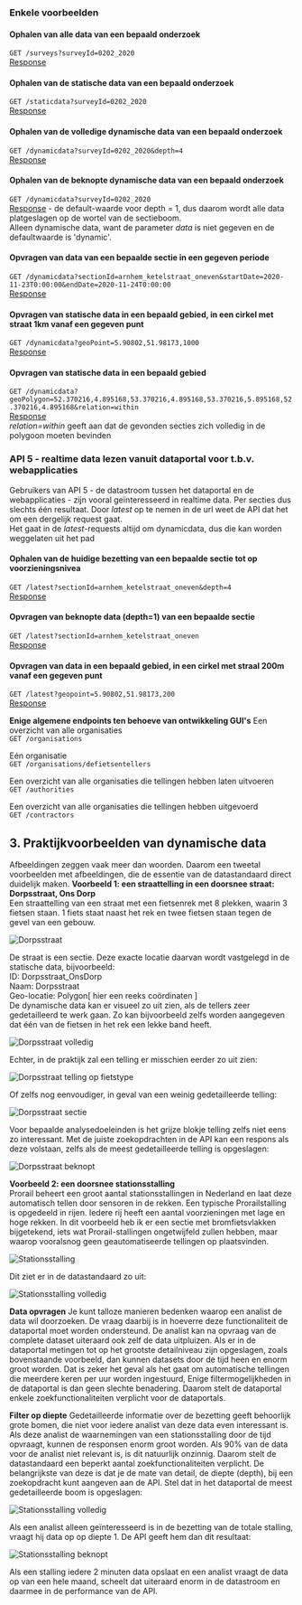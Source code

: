 ### Enkele voorbeelden

#### Ophalen van alle data van een bepaald onderzoek
`GET /surveys?surveyId=0202_2020`  
[Response](./examples/API4/GET_survey.json)  

#### Ophalen van de statische data van een bepaald onderzoek
`GET /staticdata?surveyId=0202_2020`  
[Response](./examples/API4/GET_static.json)    

#### Ophalen van de volledige dynamische data van een bepaald onderzoek
`GET /dynamicdata?surveyId=0202_2020&depth=4`  
[Response](./examples/API4/GET_dynamic_depth4.json)  

#### Ophalen van de beknopte dynamische data van een bepaald onderzoek
`GET /dynamicdata?surveyId=0202_2020`  
[Response](./examples/API4/GET_dynamic_depth1.json) - de default-waarde voor depth = 1, dus daarom wordt alle data platgeslagen op de wortel van de sectieboom.  
Alleen dynamische data, want de parameter *data* is niet gegeven en de defaultwaarde is 'dynamic'.  

#### Opvragen van data van een bepaalde sectie in een gegeven periode
`GET /dynamicdata?sectionId=arnhem_ketelstraat_oneven&startDate=2020-11-23T0:00:00&endDate=2020-11-24T0:00:00`   
[Response](./examples/API4/GET_dynamic_depth1_single_section.json)  

#### Opvragen van statische data in een bepaald gebied, in een cirkel met straat 1km vanaf een gegeven punt
`GET /dynamicdata?geoPoint=5.90802,51.98173,1000`  
[Response](./examples/API4/GET_static.json)  

#### Opvragen van statische data in een bepaald gebied
`GET /dynamicdata?geoPolygon=52.370216,4.895168,53.370216,4.895168,53.370216,5.895168,52.370216,4.895168&relation=within`  
[Response](./examples/API4/GET_dynamic_depth1.json)  
*relation=within* geeft aan dat de gevonden secties zich volledig in de polygoon moeten bevinden  

### API 5 - realtime data lezen vanuit dataportal voor t.b.v. webapplicaties
Gebruikers van API 5 - de datastroom tussen het dataportal en de webapplicaties - zijn vooral geïnteresseerd in realtime data. Per secties dus slechts één resultaat. Door *latest* op te nemen in de url weet de API dat het om een dergelijk request gaat.  
Het gaat in de *latest*-requests altijd om dynamicdata, dus die kan worden weggelaten uit het pad

#### Ophalen van de huidige bezetting van een bepaalde sectie tot op voorzieningsnivea
`GET /latest?sectionId=arnhem_ketelstraat_oneven&depth=4`  
[Response](./examples/API5/GET_dynamic_depth4.json)  

#### Opvragen van beknopte data (depth=1) van een bepaalde sectie
`GET /latest?sectionId=arnhem_ketelstraat_oneven`  
[Response](./examples/API5/GET_dynamic_depth1_single_section.json)  

#### Opvragen van data in een bepaald gebied, in een cirkel met straal 200m vanaf een gegeven punt
`GET /latest?geopoint=5.90802,51.98173,200`  
[Response](./examples/API5/GET_dynamic_depth1.json)  



__Enige algemene endpoints ten behoeve van ontwikkeling GUI's__
Een overzicht van alle organisaties  
`GET /organisations`

Eén organisatie  
`GET /organisations/defietsentellers`

Een overzicht van alle organisaties die tellingen hebben laten uitvoeren  
`GET /authorities`

Een overzicht van alle organisaties die tellingen hebben uitgevoerd  
`GET /contractors`

## 3. Praktijkvoorbeelden van dynamische data  

Afbeeldingen zeggen vaak meer dan woorden. Daarom een tweetal voorbeelden met afbeeldingen, die de essentie van de datastandaard direct duidelijk maken.
__Voorbeeld 1: een straattelling in een doorsnee straat: Dorpsstraat, Ons Dorp__  
Een straattelling van een straat met een fietsenrek met 8 plekken, waarin 3 fietsen staan. 1 fiets staat naast het rek en twee fietsen staan tegen de gevel van een gebouw.  

![Dorpsstraat](../images/Dorpsstraat_waarneming.png)  

De straat is een sectie. Deze exacte locatie daarvan wordt vastgelegd in de statische data, bijvoorbeeld:  
ID: Dorpsstraat_OnsDorp  
Naam: Dorpsstraat  
Geo-locatie: Polygon[ hier een reeks coördinaten ]  
De dynamische data kan er visueel zo uit zien, als de tellers zeer gedetailleerd te werk gaan. Zo kan bijvoorbeeld zelfs worden aangegeven dat één van de fietsen in het rek een lekke band heeft.  

![Dorpsstraat volledig](../images/Dorpsstraat_volledig.png)  

Echter, in de praktijk zal een telling er misschien eerder zo uit zien:  

![Dorpsstraat telling op fietstype](../images/Dorpsstraat_fietstype.png)  

Of zelfs nog eenvoudiger, in geval van een weinig gedetailleerde telling:  

![Dorpsstraat sectie](../images/Dorpsstraat_sectie.png)  

Voor bepaalde analysedoeleinden is het grijze blokje telling zelfs niet eens zo interessant. Met de juiste zoekopdrachten in de API kan een respons als deze volstaan, zelfs als de meest gedetailleerde telling is opgeslagen:  

![Dorpsstraat beknopt](../images/Dorpsstraat_beknopt.png)  

__Voorbeeld 2: een doorsnee stationsstalling__  
Prorail beheert een groot aantal stationsstallingen in Nederland en laat deze automatisch tellen door sensoren in de rekken. Een typische Prorailstalling is opgedeeld in rijen. Iedere rij heeft een aantal voorzieningen met lage en hoge rekken. In dit voorbeeld heb ik er een sectie met bromfietsvlakken bijgetekend, iets wat Prorail-stallingen ongetwijfeld zullen hebben, maar waarop vooralsnog geen geautomatiseerde tellingen op plaatsvinden.  

![Stationsstalling](../images/Stationstalling_waarneming.png)  

Dit ziet er in de datastandaard zo uit:  

![Stationsstalling volledig](../images/Stationstalling_volledig.png)  

__Data opvragen__
Je kunt talloze manieren bedenken waarop een analist de data wil doorzoeken. De vraag daarbij is in hoeverre deze functionaliteit de dataportal moet worden ondersteund. De analist kan na opvraag van de complete dataset uiteraard ook zelf de data uitpluizen. 
Als er in de dataportal metingen tot op het grootste detailniveau zijn opgeslagen, zoals bovenstaande voorbeeld, dan kunnen datasets door de tijd heen en enorm groot worden. Dat is zeker het geval als het gaat om automatische tellingen die meerdere keren per uur worden ingestuurd, Enige filtermogelijkheden in de dataportal is dan geen slechte benadering. 
Daarom stelt de dataportal enkele zoekfunctionaliteiten verplicht voor de dataportals.

__Filter op diepte__
Gedetailleerde informatie over de bezetting geeft behoorlijk grote bomen, die niet voor iedere analist van deze data even interessant is. Als deze analist de waarnemingen van een stationsstalling door de tijd opvraagt, kunnen de responsen enorm groot worden. Als 90% van de data voor de analist niet relevant is, is dit natuurlijk onzinnig.
Daarom stelt de datastandaard een beperkt aantal zoekfunctionaliteiten verplicht. De belangrijkste van deze is dat je de mate van detail, de diepte (depth), bij een zoekopdracht kunt  aangeven aan de API. 
Stel dat in het dataportal de meest gedetailleerde boom is opgeslagen:

![Stationsstalling volledig](../images/Stationstalling_volledig.png)  

Als een analist alleen geïnteresseerd is in de bezetting van de totale stalling, vraagt hij data op op diepte 1. De API geeft hem dan dit resultaat:  

![Stationsstalling beknopt](../images/Stationstalling_beknopt.png)  

Als een stalling iedere 2 minuten data opslaat en een analist vraagt de data op van een hele maand, scheelt dat uiteraard enorm in de datastroom en daarmee in de performance van de API.  
